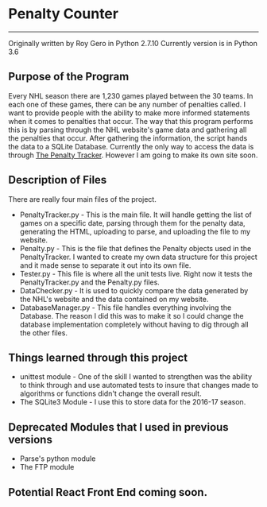 # Penalty Counter
---------
Originally written by Roy Gero in Python 2.7.10
Currently version is in Python 3.6

## Purpose of the Program
Every NHL season there are 1,230 games played between the 30 teams. In each one of these games, there can be any number of penalties called. I want to provide people with the ability to make more informed statements when it comes to penalties that occur. The way that this program performs this is by parsing through the NHL website's game data and gathering all the penalties that occur. After gathering the information, the script hands the data to a SQLite Database. Currently the only way to access the data is through [The Penalty Tracker](http://roymond.net/penaltytracker). However I am going to make its own site soon.

## Description of Files
There are really four main files of the project.
* PenaltyTracker.py - This is the main file. It will handle getting the list of games on a specific date, parsing through them for the penalty data, generating the HTML, uploading to parse, and uploading the file to my website.
* Penalty.py - This is the file that defines the Penalty objects used in the PenaltyTracker. I wanted to create my own data structure for this project and it made sense to separate it out into its own file.
* Tester.py - This file is where all the unit tests live. Right now it tests the PenaltyTracker.py and the Penalty.py files.
* DataChecker.py - It is used to quickly compare the data generated by the NHL's website and the data contained on my website.
* DatabaseManager.py - This file handles everything involving the Database. The reason I did this was to make it so I could change the database implementation completely without having to dig through all the other files.

## Things learned through this project
* unittest module - One of the skill I wanted to strengthen was the ability to think through and use automated tests to insure that changes made to algorithms or functions didn't change the overall result.
* The SQLite3 Module - I use this to store data for the 2016-17 season.

## Deprecated Modules that I used in previous versions
* Parse's python module
* The FTP module

## Potential React Front End coming soon.